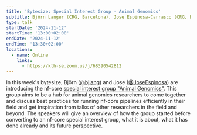```yaml
---
title: 'Bytesize: Special Interest Group - Animal Genomics'
subtitle: Björn Langer (CRG, Barcelona), Jose Espinosa-Carrasco (CRG, Barcelona)
type: talk
startDate: '2024-11-12'
startTime: '13:00+02:00'
endDate: '2024-11-12'
endTime: '13:30+02:00'
locations:
  - name: Online
    links:
      - https://kth-se.zoom.us/j/68390542812
---
```


In this week's bytesize, Björn ([@bjlang](https://github.com/bjlang)) and Jose ([@JoseEspinosa](https://github.com/JoseEspinosa)) are introducing the nf-core [special interest group "Animal Genomics"](https://nf-co.re/special-interest-groups/animal-genomics). This group aims to be a hub for animal genomics researchers to come together and discuss best practices for running nf-core pipelines efficiently in their field and get inspiration from talks of other researchers in the field and beyond. The speakers will give an overview of how the group started before converting to an nf-core special interest group, what it is about, what it has done already and its future perspective.
